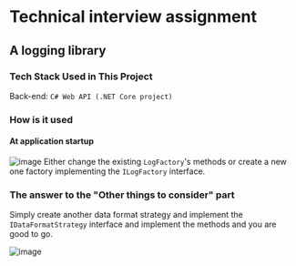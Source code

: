 # Technical interview assignment
## A logging library

### Tech Stack Used in This Project
Back-end: `C# Web API (.NET Core project)`

### How is it used
#### At application startup
![image](https://user-images.githubusercontent.com/49007811/174460426-e1692f80-e9c7-4c31-b289-a5fa420fc8a8.png)
Either change the existing `LogFactory`'s methods or create a new one factory implementing the `ILogFactory` interface. 

### The answer to the "Other things to consider" part
Simply create another data format strategy and implement the `IDataFormatStrategy` interface and implement the methods and you are good to go.

![image](https://user-images.githubusercontent.com/49007811/174460503-9f46e805-8b20-4c6c-8dd7-c31530ff0a72.png)
